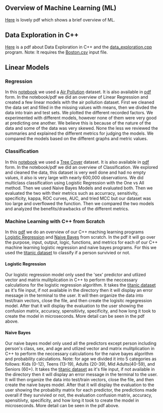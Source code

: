 ## Overview of Machine Learning (ML)
[Here](Overview%20of%20ML.pdf) is lovely pdf which shows a brief overview of ML.

## Data Exploration in C++
[Here](Data%20Exploration/Data%20Exploration%20in%20C%2B%2B.pdf) is a pdf about Data Exploration in C++ and the [data_exploration.cpp](Data%20Exploration/data_exploration.cpp) program. Note: It requires the [Boston.csv](Data%20Exploration/Boston.csv) input file.

## Linear Models

### Regression
In this [notebook](Linear%20Models/Regression/Regression.Rmd) we used a [Air Pollution](Linear%20Models/Regression/Air_Pollution.csv) dataset. It is also available in [pdf](Linear%20Models/Regression/Regression.pdf) form. In the notebook/pdf we did an overview of Linear Regression and created a few linear models with the air pollution dataset. First we cleaned the data set and filled in the missing values with means, then we divded the data into train and test sets. We plotted the different recorded factors. We experimented with different models, however none of them were very good at predicting one another. We believe this is because of the nature of the data and some of the data was very skewed. None the less we reviewed the summaries and explained the different metrics for judging the models. We compared the models based on the different graphs and metric values. 

### Classification
In this [notebook](Linear%20Models/Classification/Classification.Rmd) we used a [Tree Cover](Linear%20Models/Classification/covtype.csv) dataset. It is also available in [pdf](Linear%20Models/Classification/Classification.pdf) form. In the notebook/pdf we did an overview of Classification. We explored and cleaned the data, this dataset is very well done and had no empty values, it also is very large with nearly 600,000 observations. We did multiclass classification using Logistic Regression with the One vs All method. Then we used Naive Bayes Models and evaluated both. Then we evaluated the two with their metrics such as accurracy, sensitivity, specificity, kappa, ROC curves, AUC, and tried MCC but our dataset was too large and overflowed the function. Then we compared the two models and analyzed the benefits/drawbacks of the different metrics.

### Machine Learning with C++ from Scratch
In this [pdf](ML%20Algorithms%20from%20Scratch/Machine%20Learning%20with%20C%2B%2B.pdf) we do an overview of our C++ maching learning programs [Logistic Regression](ML%20Algorithms%20from%20Scratch/LogisticRegression.cpp) and [Naive Bayes](ML%20Algorithms%20from%20Scratch/NaiveBayes.cpp) from scratch. In the pdf it will go over the purpose, input, output, logic, functions, and metrics for each of our C++ machine learning logistic regression and naive bayes programs. For this we used the [titanic dataset](ML%20Algorithms%20from%20Scratch/titanic_project.csv) to classify if a person survivied or not.

#### Logistic Regression

Our logistic regression model only used the 'sex' predictor and utlized vector and matrix mulitplication in C++ to perform the neccessary calculations for the logistic regression algorithm. It takes the [titanic dataset](ML%20Algorithms%20from%20Scratch/titanic_project.csv) as it's file input, if not available in the directory then it will display an error message in the terminal to the user. It will then organize the data into test/train vectors, close the file, and then create the logisitc regegression model. After that it will display the evaluation to the user showing the confusion matrix, accuracy, spensitiivty, specificity, and how long it took to create the model in microseconds. More detail can be seen in the pdf above.

#### Naive Bayes

Our naive bayes model only used all the predictors except person including person's class, sex, and age and utlized vector and matrix mulitplication in C++ to perform the neccessary calculations for the naive bayes algorithm and probability calculations. Note: for age we divided it into 5 categories as follows: Kids (0-12), Teens (13-19), Adults (20-39), Mid Adults(40-59), and Seniors (60+). It takes the [titanic dataset](ML%20Algorithms%20from%20Scratch/titanic_project.csv) as it's file input, if not available in the directory then it will display an error message in the terminal to the user. It will then organize the data into test/train vectors, close the file, and then create the naive bayes model. After that it will display the evaluation to the user showing the probabilty matrix for each predictor, the predictions made overall if they survivied or not, the evaluation confusion matrix, accuracy, spensitiivty, specificity, and how long it took to create the model in microseconds. More detail can be seen in the pdf above.